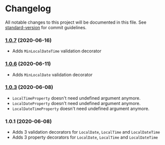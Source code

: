 # Changelog

All notable changes to this project will be documented in this file. See [standard-version](https://github.com/conventional-changelog/standard-version) for commit guidelines.

### [1.0.7](https://github.com/ojhaujjwal/class-validator-js-joda/compare/v1.0.6...v1.0.7) (2020-06-16)
- Adds `MinLocalDateTime` validation decorator

### [1.0.6](https://github.com/ojhaujjwal/class-validator-js-joda/compare/v1.0.4...v1.0.6) (2020-06-11)
- Adds `MinLocalDate` validation decorator 

### [1.0.3](https://github.com/ojhaujjwal/class-validator-js-joda/compare/v1.0.2...v1.0.3) (2020-06-08)
- `LocalTimeProperty` doesn't need undefined argument anymore.
- `LocalDateProperty` doesn't need undefined argument anymore.
- `LocalDateTimeProperty` doesn't need undefined argument anymore.

### 1.0.1 (2020-06-08)
- Adds 3 validation decorators for `LocalDate`, `LocalTime` and `LocalDateTime`
- Adds 3 property decorators for `LocalDate`, `LocalTime` and `LocalDateTime`
